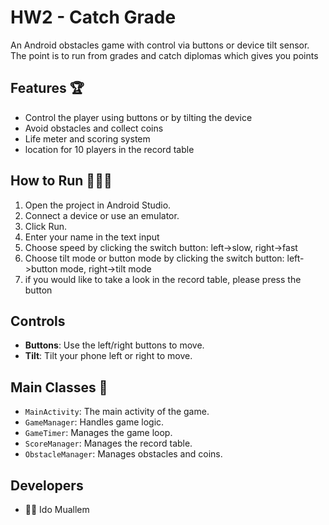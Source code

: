 # HW2 - Catch Grade 

An Android obstacles game with control via buttons or device tilt sensor.
The point is to run from grades and catch diplomas which gives you points 

## Features 🏆
- Control the player using buttons or by tilting the device
- Avoid obstacles and collect coins
- Life meter and scoring system
- location for 10 players in the record table

## How to Run 🏃‍♀️‍➡️
1. Open the project in Android Studio.
2. Connect a device or use an emulator.
3. Click Run.
4. Enter your name in the text input
5. Choose speed by clicking the switch button: left->slow, right->fast
6. Choose tilt mode or button mode  by clicking the switch button: left->button mode, right->tilt mode
7. if you would like to take a look in the record table, please press the button 
## Controls
- **Buttons**: Use the left/right buttons to move.
- **Tilt**: Tilt your phone left or right to move.

## Main Classes 📃

- `MainActivity`: The main activity of the game.
- `GameManager`: Handles game logic.
- `GameTimer`: Manages the game loop.
- `ScoreManager`: Manages the record table.
- `ObstacleManager`: Manages obstacles and coins.

## Developers
- 🧑‍💻 Ido Muallem
